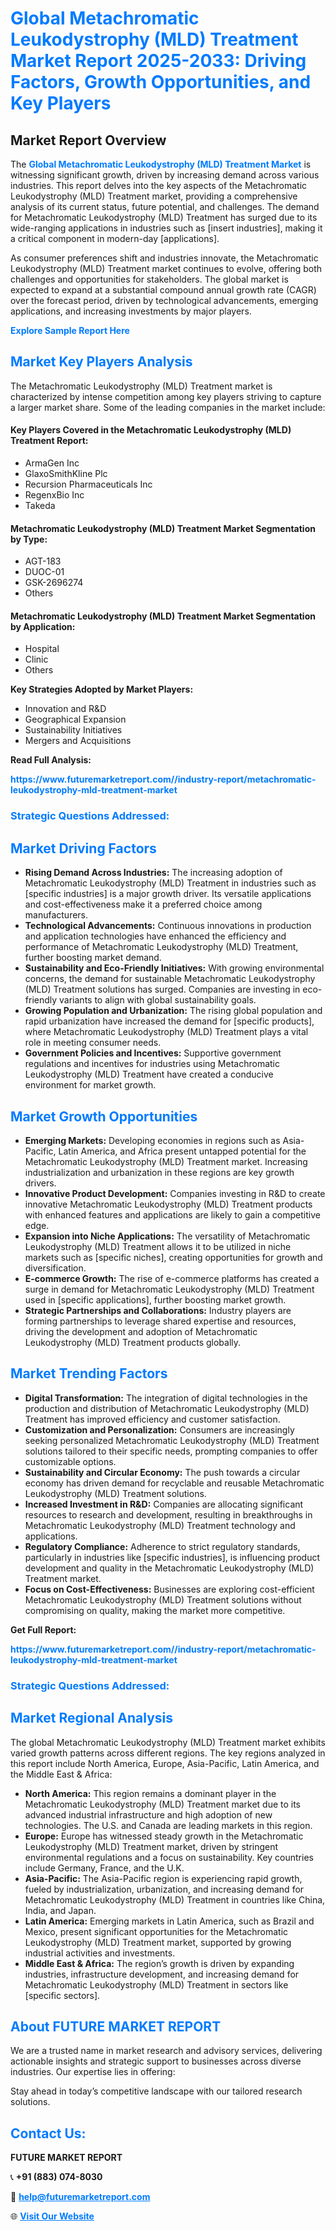 <h1 style="color: #007BFF;">Global Metachromatic Leukodystrophy (MLD) Treatment Market Report 2025-2033: Driving Factors, Growth Opportunities, and Key Players</h1>

<section id="overview">
<h2>Market Report Overview</h2>
<p>The <a href="https://www.futuremarketreport.com//industry-report/metachromatic-leukodystrophy-mld-treatment-market" style="color: #007BFF; text-decoration: none;"><strong>Global Metachromatic Leukodystrophy (MLD) Treatment Market</strong></a> is witnessing significant growth, driven by increasing demand across various industries. This report delves into the key aspects of the Metachromatic Leukodystrophy (MLD) Treatment market, providing a comprehensive analysis of its current status, future potential, and challenges. The demand for Metachromatic Leukodystrophy (MLD) Treatment has surged due to its wide-ranging applications in industries such as [insert industries], making it a critical component in modern-day [applications].</p>
<p>As consumer preferences shift and industries innovate, the Metachromatic Leukodystrophy (MLD) Treatment market continues to evolve, offering both challenges and opportunities for stakeholders. The global market is expected to expand at a substantial compound annual growth rate (CAGR) over the forecast period, driven by technological advancements, emerging applications, and increasing investments by major players.</p>
</section>

<section id="overview">
<p><a href="https://www.futuremarketreport.com//request-sample/reportId=54596" style="color: #007BFF; text-decoration: none;"><strong>Explore Sample Report Here</strong></a></p>
</section>

<section id="key-players">
<h2 style="color: #007BFF;">Market Key Players Analysis</h2>
<p>The Metachromatic Leukodystrophy (MLD) Treatment market is characterized by intense competition among key players striving to capture a larger market share. Some of the leading companies in the market include:</p>
<h4>Key Players Covered in the Metachromatic Leukodystrophy (MLD) Treatment Report:</h4>
<ul><li>ArmaGen Inc</li><li>GlaxoSmithKline Plc</li><li>Recursion Pharmaceuticals Inc</li><li>RegenxBio Inc</li><li>Takeda</li></ul>
<h4>Metachromatic Leukodystrophy (MLD) Treatment Market Segmentation by Type:</h4>
<ul><li>AGT-183</li><li>DUOC-01</li><li>GSK-2696274</li><li>Others</li></ul>

<h4>Metachromatic Leukodystrophy (MLD) Treatment Market Segmentation by Application:</h4>
<ul><li>Hospital</li><li>Clinic</li><li>Others</li></ul>
<p><strong>Key Strategies Adopted by Market Players:</strong></p>
<ul>
<li>Innovation and R&D</li>
<li>Geographical Expansion</li>
<li>Sustainability Initiatives</li>
<li>Mergers and Acquisitions</li>
</ul>
</section>

<section>
<p><strong>Read Full Analysis: </strong></p><a href="https://www.futuremarketreport.com//industry-report/metachromatic-leukodystrophy-mld-treatment-market" style="color: #007BFF; text-decoration: none;"><strong>https://www.futuremarketreport.com//industry-report/metachromatic-leukodystrophy-mld-treatment-market</strong></a>
<h3 style="color: #007BFF;">Strategic Questions Addressed:</h3>
</section>

<section id="driving-factors">
<h2 style="color: #007BFF;">Market Driving Factors</h2>
<ul>
<li><strong>Rising Demand Across Industries:</strong> The increasing adoption of Metachromatic Leukodystrophy (MLD) Treatment in industries such as [specific industries] is a major growth driver. Its versatile applications and cost-effectiveness make it a preferred choice among manufacturers.</li>
<li><strong>Technological Advancements:</strong> Continuous innovations in production and application technologies have enhanced the efficiency and performance of Metachromatic Leukodystrophy (MLD) Treatment, further boosting market demand.</li>
<li><strong>Sustainability and Eco-Friendly Initiatives:</strong> With growing environmental concerns, the demand for sustainable Metachromatic Leukodystrophy (MLD) Treatment solutions has surged. Companies are investing in eco-friendly variants to align with global sustainability goals.</li>
<li><strong>Growing Population and Urbanization:</strong> The rising global population and rapid urbanization have increased the demand for [specific products], where Metachromatic Leukodystrophy (MLD) Treatment plays a vital role in meeting consumer needs.</li>
<li><strong>Government Policies and Incentives:</strong> Supportive government regulations and incentives for industries using Metachromatic Leukodystrophy (MLD) Treatment have created a conducive environment for market growth.</li>
</ul>
</section>

<section id="growth-opportunities">
<h2 style="color: #007BFF;">Market Growth Opportunities</h2>
<ul>
<li><strong>Emerging Markets:</strong> Developing economies in regions such as Asia-Pacific, Latin America, and Africa present untapped potential for the Metachromatic Leukodystrophy (MLD) Treatment market. Increasing industrialization and urbanization in these regions are key growth drivers.</li>
<li><strong>Innovative Product Development:</strong> Companies investing in R&D to create innovative Metachromatic Leukodystrophy (MLD) Treatment products with enhanced features and applications are likely to gain a competitive edge.</li>
<li><strong>Expansion into Niche Applications:</strong> The versatility of Metachromatic Leukodystrophy (MLD) Treatment allows it to be utilized in niche markets such as [specific niches], creating opportunities for growth and diversification.</li>
<li><strong>E-commerce Growth:</strong> The rise of e-commerce platforms has created a surge in demand for Metachromatic Leukodystrophy (MLD) Treatment used in [specific applications], further boosting market growth.</li>
<li><strong>Strategic Partnerships and Collaborations:</strong> Industry players are forming partnerships to leverage shared expertise and resources, driving the development and adoption of Metachromatic Leukodystrophy (MLD) Treatment products globally.</li>
</ul>
</section>

<section id="trending-factors">
<h2 style="color: #007BFF;">Market Trending Factors</h2>
<ul>
<li><strong>Digital Transformation:</strong> The integration of digital technologies in the production and distribution of Metachromatic Leukodystrophy (MLD) Treatment has improved efficiency and customer satisfaction.</li>
<li><strong>Customization and Personalization:</strong> Consumers are increasingly seeking personalized Metachromatic Leukodystrophy (MLD) Treatment solutions tailored to their specific needs, prompting companies to offer customizable options.</li>
<li><strong>Sustainability and Circular Economy:</strong> The push towards a circular economy has driven demand for recyclable and reusable Metachromatic Leukodystrophy (MLD) Treatment solutions.</li>
<li><strong>Increased Investment in R&D:</strong> Companies are allocating significant resources to research and development, resulting in breakthroughs in Metachromatic Leukodystrophy (MLD) Treatment technology and applications.</li>
<li><strong>Regulatory Compliance:</strong> Adherence to strict regulatory standards, particularly in industries like [specific industries], is influencing product development and quality in the Metachromatic Leukodystrophy (MLD) Treatment market.</li>
<li><strong>Focus on Cost-Effectiveness:</strong> Businesses are exploring cost-efficient Metachromatic Leukodystrophy (MLD) Treatment solutions without compromising on quality, making the market more competitive.</li>
</ul>
</section>

<section>
<p><strong>Get Full Report: </strong></p><a href="https://www.futuremarketreport.com//industry-report/metachromatic-leukodystrophy-mld-treatment-market" style="color: #007BFF; text-decoration: none;"><strong>https://www.futuremarketreport.com//industry-report/metachromatic-leukodystrophy-mld-treatment-market</strong></a>
<h3 style="color: #007BFF;">Strategic Questions Addressed:</h3>
</section>


<section id="regional-analysis">
<h2 style="color: #007BFF;">Market Regional Analysis</h2>
<p>The global Metachromatic Leukodystrophy (MLD) Treatment market exhibits varied growth patterns across different regions. The key regions analyzed in this report include North America, Europe, Asia-Pacific, Latin America, and the Middle East & Africa:</p>
<ul>
<li><strong>North America:</strong> This region remains a dominant player in the Metachromatic Leukodystrophy (MLD) Treatment market due to its advanced industrial infrastructure and high adoption of new technologies. The U.S. and Canada are leading markets in this region.</li>
<li><strong>Europe:</strong> Europe has witnessed steady growth in the Metachromatic Leukodystrophy (MLD) Treatment market, driven by stringent environmental regulations and a focus on sustainability. Key countries include Germany, France, and the U.K.</li>
<li><strong>Asia-Pacific:</strong> The Asia-Pacific region is experiencing rapid growth, fueled by industrialization, urbanization, and increasing demand for Metachromatic Leukodystrophy (MLD) Treatment in countries like China, India, and Japan.</li>
<li><strong>Latin America:</strong> Emerging markets in Latin America, such as Brazil and Mexico, present significant opportunities for the Metachromatic Leukodystrophy (MLD) Treatment market, supported by growing industrial activities and investments.</li>
<li><strong>Middle East & Africa:</strong> The region’s growth is driven by expanding industries, infrastructure development, and increasing demand for Metachromatic Leukodystrophy (MLD) Treatment in sectors like [specific sectors].</li>
</ul>
</section>

<footer>
<h2 style="color: #007BFF;">About FUTURE MARKET REPORT</h2>
<p>We are a trusted name in market research and advisory services, delivering actionable insights and strategic support to businesses across diverse industries. Our expertise lies in offering:</p>

<p>Stay ahead in today’s competitive landscape with our tailored research solutions.</p>

<h2 style="color: #007BFF;">Contact Us:</h2>
<p><strong>FUTURE MARKET REPORT</strong></p>
<p>📞 <strong>+91 (883) 074-8030</strong></p>
<p>📧 <strong><a href="mailto:help@futuremarketreport.com" style="color: #007BFF;">help@futuremarketreport.com</a></strong></p>
<p>🌐 <strong><a href="https://www.futuremarketreport.com/" style="color: #007BFF;">Visit Our Website</a></strong></p>
</footer>